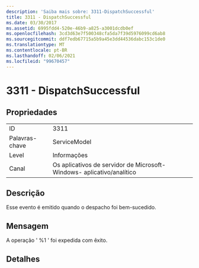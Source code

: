 ```yaml
---
description: 'Saiba mais sobre: 3311-DispatchSuccessful'
title: 3311 - DispatchSuccessful
ms.date: 03/30/2017
ms.assetid: 6995fdd4-520e-46b9-a825-a3001dcdb0ef
ms.openlocfilehash: 3cd3d63e7f500348cfa5da7f39d5976099cd6ab8
ms.sourcegitcommit: ddf7edb67715a5b9a45e3dd44536dabc153c1de0
ms.translationtype: MT
ms.contentlocale: pt-BR
ms.lasthandoff: 02/06/2021
ms.locfileid: "99670457"
---
```

# <a name="3311---dispatchsuccessful"></a>3311 - DispatchSuccessful

## <a name="properties"></a>Propriedades  
  
|||  
|-|-|  
|ID|3311|  
|Palavras-chave|ServiceModel|  
|Level|Informações|  
|Canal|Os aplicativos de servidor de Microsoft-Windows- aplicativo/analítico|  
  
## <a name="description"></a>Descrição  

 Esse evento é emitido quando o despacho foi bem-sucedido.  
  
## <a name="message"></a>Mensagem  

 A operação ' %1 ' foi expedida com êxito.  
  
## <a name="details"></a>Detalhes
